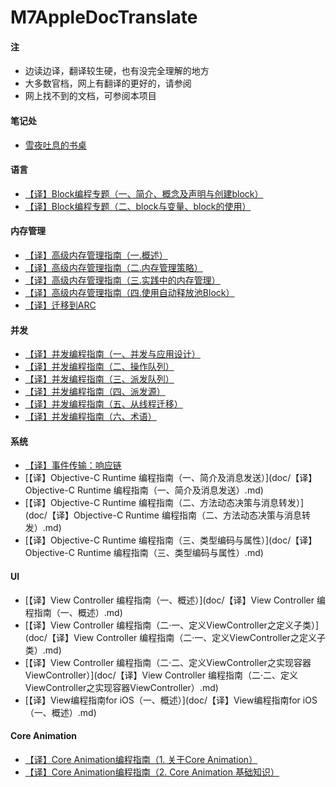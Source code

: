 # M7AppleDocTranslate

#### 注
- 边读边译，翻译较生硬，也有没完全理解的地方
- 大多数官档，网上有翻译的更好的，请参阅
- 网上找不到的文档，可参阅本项目

#### 笔记处
- [雪夜吐息的书桌](http://chenms.farbox.com/)



#### 语言
- [【译】Block编程专题（一、简介、概念及声明与创建block）](doc/【译】Block编程专题（一、简介、概念及声明与创建block）.md)
- [【译】Block编程专题（二、block与变量、block的使用）](doc/【译】Block编程专题（二、block与变量、block的使用）.md)

#### 内存管理
- [【译】高级内存管理指南（一.概述）](doc/【译】高级内存管理指南（一.概述）.md)
- [【译】高级内存管理指南（二.内存管理策略）](doc/【译】高级内存管理指南（二.内存管理策略）.md)
- [【译】高级内存管理指南（三.实践中的内存管理）](doc/【译】高级内存管理指南（三.实践中的内存管理）.md)
- [【译】高级内存管理指南（四.使用自动释放池Block）](doc/【译】高级内存管理指南（四.使用自动释放池Block）.md)
- [【译】迁移到ARC](doc/【译】迁移到ARC.md)

#### 并发
- [【译】并发编程指南（一、并发与应用设计）](doc/【译】并发编程指南（一、并发与应用设计）.md)
- [【译】并发编程指南（二、操作队列）](doc/【译】并发编程指南（二、操作队列）.md)
- [【译】并发编程指南（三、派发队列）](doc/【译】并发编程指南（三、派发队列）.md)
- [【译】并发编程指南（四、派发源）](doc/【译】并发编程指南（四、派发源）.md)
- [【译】并发编程指南（五、从线程迁移）](doc/【译】并发编程指南（五、从线程迁移）.md)
- [【译】并发编程指南（六、术语）](doc/【译】并发编程指南（六、术语）.md)

#### 系统
- [【译】事件传输：响应链](doc/【译】事件传输：响应链.md)
- [【译】Objective-C Runtime 编程指南（一、简介及消息发送）](doc/【译】Objective-C Runtime 编程指南（一、简介及消息发送）.md)
- [【译】Objective-C Runtime 编程指南（二、方法动态决策与消息转发）](doc/【译】Objective-C Runtime 编程指南（二、方法动态决策与消息转发）.md)
- [【译】Objective-C Runtime 编程指南（三、类型编码与属性）](doc/【译】Objective-C Runtime 编程指南（三、类型编码与属性）.md)


#### UI
- [【译】View Controller 编程指南（一、概述）](doc/【译】View Controller 编程指南（一、概述）.md)
- [【译】View Controller 编程指南（二·一、定义ViewController之定义子类）](doc/【译】View Controller 编程指南（二·一、定义ViewController之定义子类）.md)
- [【译】View Controller 编程指南（二·二、定义ViewController之实现容器ViewController）](doc/【译】View Controller 编程指南（二·二、定义ViewController之实现容器ViewController）.md)
- [【译】View编程指南for iOS（一、概述）](doc/【译】View编程指南for iOS（一、概述）.md)

#### Core Animation 
- [【译】Core Animation编程指南（1. 关于Core Animation）](doc/core-animation-programming-guide/capg-0-about-core-animation.md)
- [【译】Core Animation编程指南（2. Core Animation 基础知识）](doc/core-animation-programming-guide/capg-1-core-animation-basics.md)
